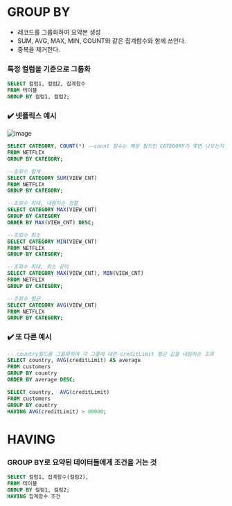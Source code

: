 # GROUP BY
- 레코드를 그룹화하여 요약본 생성 
- SUM, AVG, MAX, MIN, COUNT와 같은 집계함수와 함께 쓰인다.
- 중복을 제거한다.

### 특정 컬럼을 기준으로 그룹화
```sql
SELECT 컬럼1, 컬럼2, 집계함수
FROM 테이블
GROUP BY 컬럼1, 컬럼2;
```

### ✔️ 넷플릭스 예시
![image](https://github.com/gata96/TIL/assets/121420427/3df131b5-e9a5-4f63-8d3b-b74fbe358b0d)

```sql
SELECT CATEGORY, COUNT(*) --count 함수는 해당 필드인 CATEGORY가 몇번 나오는지 카운트해준다.
FROM NETFLIX
GROUP BY CATEGORY;
```
```SQL
--조회수 합계
SELECT CATEGORY SUM(VIEW_CNT) 
FROM NETFLIX
GROUP BY CATEGORY;
```
```SQL
--조회수 최대, 내림차순 정렬
SELECT CATEGORY MAX(VIEW_CNT) 
GROUP BY CATEGORY
ORDER BY MAX(VIEW_CNT) DESC;
```
```SQL
--조회수 최소
SELECT CATEGORY MIN(VIEW_CNT)
FROM NETFLIX
GROUP BY CATEGORY;
```
```SQL
--조회수 최대, 최소 같이
SELECT CATEGORY MAX(VIEW_CNT), MIN(VIEW_CNT)
FROM NETFLIX
GROUP BY CATEGORY;
```
```SQL
--조회수 평균
SELECT CATEGORY AVG(VIEW_CNT)
FROM NETFLIX
GROUP BY CATEGORY;
```

### ✔️ 또 다른 예시

```sql
-- country필드를 그룹화하여 각 그룹에 대한 creditLimit 평균 값을 내림차순 조회
SELECT country, AVG(creditLimit) AS average
FROM customers
GROUP BY country
ORDER BY average DESC;
```
```sql
SELECT country,  AVG(creditLimit)
FROM customers
GROUP BY country
HAVING AVG(creditLimit) > 80000;
```
# HAVING
### GROUP BY로 요약된 데이터들에게 조건을 거는 것
```sql
SELECT 컬럼1, 집계함수(컬럼2), 
FROM 테이블
GROUP BY 컬럼1, 컬럼2;
HAVING 집계함수 조건
```

